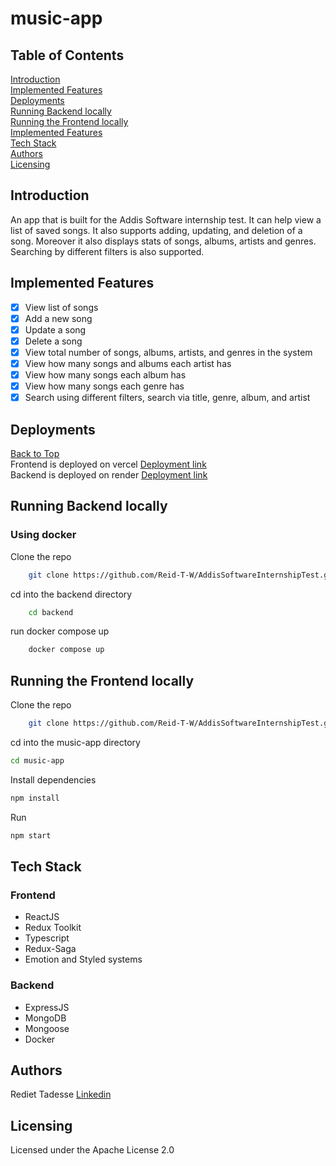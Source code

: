 # music-app  
## Table of Contents  
[Introduction](#introduction)  
[Implemented Features](#implemented-features)  
[Deployments](#deployments)  
[Running Backend locally  ](#running-backend-locally)  
[Running the Frontend locally](#running-the-frontend-locally)  
[Implemented Features](https://github.com/Reid-T-W/ReConnect#implemented-features)  
[Tech Stack](#tech-stack)  
[Authors](#authors)  
[Licensing](#licensing)  

## Introduction  
An app that is built for the Addis Software internship test. It can help view a list of saved songs. It also supports adding, updating, and deletion of a song. Moreover it also displays stats of songs, albums, artists and genres. Searching by
different filters is also supported.
## Implemented Features  
- [x] View list of songs
- [x] Add a new song  
- [x] Update a song
- [x] Delete a song  
- [x] View total number of songs, albums, artists, and genres in the system
- [x] View how many songs and albums each artist has
- [x] View how many songs each album has
- [x] View how many songs each genre has
- [x] Search using different filters, search via title, genre, album, and artist  

## Deployments
[Back to Top](#table-of-contents)  
Frontend is deployed on vercel [Deployment link](https://addis-software-internship-test.vercel.app/)  
Backend is deployed on render [Deployment link](https://addissoftwareinternshiptest-reid-t-w.onrender.com/api/v1)  

## Running Backend locally  
### Using docker
Clone the repo  
```bash
    git clone https://github.com/Reid-T-W/AddisSoftwareInternshipTest.git  
```
cd into the backend directory  
```bash
    cd backend  
```
run docker compose up  
```bash
    docker compose up  
```

## Running the Frontend locally
Clone the repo  
```bash
    git clone https://github.com/Reid-T-W/AddisSoftwareInternshipTest.git  
```
cd into the music-app directory  
```bash
cd music-app
```
Install dependencies  
```bash
npm install
```
Run  
```bash
npm start
```
## Tech Stack
### Frontend
- ReactJS
- Redux Toolkit  
- Typescript  
- Redux-Saga  
- Emotion and Styled systems  

### Backend
- ExpressJS  
- MongoDB
- Mongoose  
- Docker  
## Authors  
Rediet Tadesse [Linkedin](https://www.linkedin.com/in/rediet-tadesse-43209013b/)  

## Licensing  
Licensed under the Apache License 2.0  